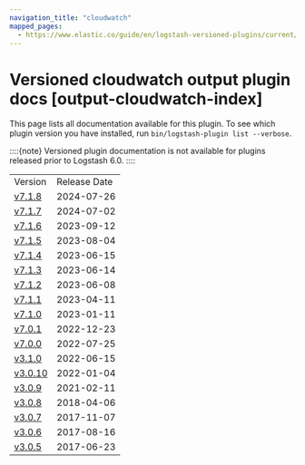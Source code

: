 ```yaml
---
navigation_title: "cloudwatch"
mapped_pages:
  - https://www.elastic.co/guide/en/logstash-versioned-plugins/current/output-cloudwatch-index.html
---
```


# Versioned cloudwatch output plugin docs [output-cloudwatch-index]


This page lists all documentation available for this plugin.  To see which plugin version you have installed, run `bin/logstash-plugin list --verbose`.

::::{note}
Versioned plugin documentation is not available for plugins released prior to Logstash 6.0.
::::


|     |     |
| --- | --- |
| Version | Release Date |
| [v7.1.8](v7-1-8-plugins-outputs-cloudwatch.md) | 2024-07-26 |
| [v7.1.7](v7-1-7-plugins-outputs-cloudwatch.md) | 2024-07-02 |
| [v7.1.6](v7-1-6-plugins-outputs-cloudwatch.md) | 2023-09-12 |
| [v7.1.5](v7-1-5-plugins-outputs-cloudwatch.md) | 2023-08-04 |
| [v7.1.4](v7-1-4-plugins-outputs-cloudwatch.md) | 2023-06-15 |
| [v7.1.3](v7-1-3-plugins-outputs-cloudwatch.md) | 2023-06-14 |
| [v7.1.2](v7-1-2-plugins-outputs-cloudwatch.md) | 2023-06-08 |
| [v7.1.1](v7-1-1-plugins-outputs-cloudwatch.md) | 2023-04-11 |
| [v7.1.0](v7-1-0-plugins-outputs-cloudwatch.md) | 2023-01-11 |
| [v7.0.1](v7-0-1-plugins-outputs-cloudwatch.md) | 2022-12-23 |
| [v7.0.0](v7-0-0-plugins-outputs-cloudwatch.md) | 2022-07-25 |
| [v3.1.0](v3-1-0-plugins-outputs-cloudwatch.md) | 2022-06-15 |
| [v3.0.10](v3-0-10-plugins-outputs-cloudwatch.md) | 2022-01-04 |
| [v3.0.9](v3-0-9-plugins-outputs-cloudwatch.md) | 2021-02-11 |
| [v3.0.8](v3-0-8-plugins-outputs-cloudwatch.md) | 2018-04-06 |
| [v3.0.7](v3-0-7-plugins-outputs-cloudwatch.md) | 2017-11-07 |
| [v3.0.6](v3-0-6-plugins-outputs-cloudwatch.md) | 2017-08-16 |
| [v3.0.5](v3-0-5-plugins-outputs-cloudwatch.md) | 2017-06-23 |



















